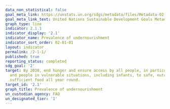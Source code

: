 ```yaml
---
data_non_statistical: false
goal_meta_link: https://unstats.un.org/sdgs/metadata/files/Metadata-02-01-01.pdf
goal_meta_link_text: United Nations Sustainable Development Goals Metadata (pdf 232kB)
graph_type: line
indicator: 2.1.1
indicator_display: '2.1'
indicator_name: Prevalence of undernourishment
indicator_sort_order: 02-01-01
layout: indicator
permalink: /2-1-1/
published: true
reporting_status: completed
sdg_goal: '2'
target: By 2030, end hunger and ensure access by all people, in particular the poor
  and people in vulnerable situations, including infants, to safe, nutritious and
  sufficient food all year round.
target_id: '2.1'
graph_title: Prevalence of undernourishment
un_custodian_agency: FAO
un_designated_tier: '1'
---
```

